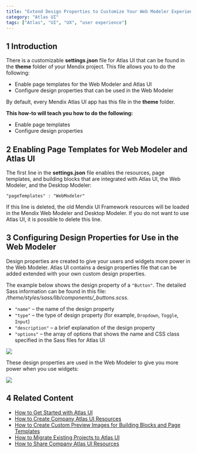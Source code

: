 ```yaml
---
title: "Extend Design Properties to Customize Your Web Modeler Experience"
category: "Atlas UI"
tags: ["Atlas", "UI", "UX", "user experience"]
---
```


## 1 Introduction

There is a customizable **settings.json** file for Atlas UI that can be found in the **theme** folder of your Mendix project. This file allows you to do the following:

* Enable page templates for the Web Modeler and Atlas UI
* Configure design properties that can be used in the Web Modeler

By default, every Mendix Atlas UI app has this file in the **theme** folder.

**This how-to will teach you how to do the following:**

* Enable page templates
* Configure design properties

## 2 Enabling Page Templates for Web Modeler and Atlas UI

The first line in the **settings.json** file enables the resources, page templates, and building blocks that are integrated with Atlas UI, the Web Modeler, and the Desktop Modeler:

 ```"pageTemplates" : "WebModeler"```

If this line is deleted, the old Mendix UI Framework resources will be loaded in the Mendix Web Modeler and Desktop Modeler. If you do not want to use Atlas UI, it is possible to delete this line.

## 3 Configuring Design Properties for Use in the Web Modeler

Design properties are created to give your users and widgets more power in the Web Modeler. Atlas UI contains a design properties file that can be added extended with your own custom design properties.

The example below shows the design property of a `"Button"`. The detailed Sass information can be found in this file: */theme/styles/sass/lib/components/_buttons.scss*.

* `"name"` – the name of the design property
* `"type"` – the type of design property (for example, `Dropdown`, `Toggle`, `Input`)
* `"description"` – a brief explanation of the design property
* `"options"` – the array of options that shows the name and CSS class specified in the Sass files for Atlas UI

![](attachments/howto/extend_settings.png)

These design properties are used in the Web Modeler to give you more power when you use widgets:

![](attachments/howto/extend_settings_in_wm.png)

## 4 Related Content

* [How to Get Started with Atlas UI](get-started-with-mendix-and-atlasui)
* [How to Create Company Atlas UI Resources](create-company-atlas-ui-resources)
* [How to Create Custom Preview Images for Building Blocks and Page Templates](create-custom-preview-images-for-building-blocks-and-page-templates)
* [How to Migrate Existing Projects to Atlas UI](migrate-existing-projects-to-atlasui)
* [How to Share Company Atlas UI Resources](share-company-atlas-ui-resources)